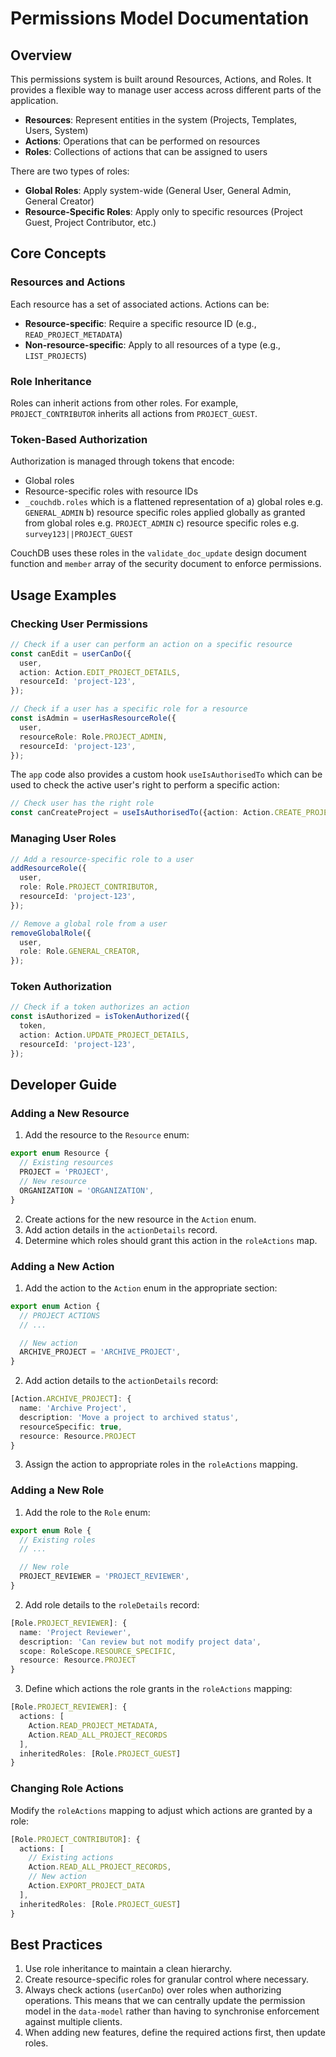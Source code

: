 # Permissions Model Documentation

## Overview

This permissions system is built around Resources, Actions, and Roles. It provides a flexible way to manage user access across different parts of the application.

- **Resources**: Represent entities in the system (Projects, Templates, Users, System)
- **Actions**: Operations that can be performed on resources
- **Roles**: Collections of actions that can be assigned to users

There are two types of roles:

- **Global Roles**: Apply system-wide (General User, General Admin, General Creator)
- **Resource-Specific Roles**: Apply only to specific resources (Project Guest, Project Contributor, etc.)

## Core Concepts

### Resources and Actions

Each resource has a set of associated actions. Actions can be:

- **Resource-specific**: Require a specific resource ID (e.g., `READ_PROJECT_METADATA`)
- **Non-resource-specific**: Apply to all resources of a type (e.g., `LIST_PROJECTS`)

### Role Inheritance

Roles can inherit actions from other roles. For example, `PROJECT_CONTRIBUTOR` inherits all actions from `PROJECT_GUEST`.

### Token-Based Authorization

Authorization is managed through tokens that encode:

- Global roles
- Resource-specific roles with resource IDs
- `_couchdb.roles` which is a flattened representation of a) global roles e.g. `GENERAL_ADMIN` b) resource specific roles applied globally as granted from global roles e.g. `PROJECT_ADMIN` c) resource specific roles e.g. `survey123||PROJECT_GUEST`

CouchDB uses these roles in the `validate_doc_update` design document function and `member` array of the security document to enforce permissions.

## Usage Examples

### Checking User Permissions

```typescript
// Check if a user can perform an action on a specific resource
const canEdit = userCanDo({
  user,
  action: Action.EDIT_PROJECT_DETAILS,
  resourceId: 'project-123',
});

// Check if a user has a specific role for a resource
const isAdmin = userHasResourceRole({
  user,
  resourceRole: Role.PROJECT_ADMIN,
  resourceId: 'project-123',
});
```

The `app` code also provides a custom hook `useIsAuthorisedTo` which can be used to check the active user's right to perform a specific action:

```typescript
// Check user has the right role
const canCreateProject = useIsAuthorisedTo({action: Action.CREATE_PROJECT});
```

### Managing User Roles

```typescript
// Add a resource-specific role to a user
addResourceRole({
  user,
  role: Role.PROJECT_CONTRIBUTOR,
  resourceId: 'project-123',
});

// Remove a global role from a user
removeGlobalRole({
  user,
  role: Role.GENERAL_CREATOR,
});
```

### Token Authorization

```typescript
// Check if a token authorizes an action
const isAuthorized = isTokenAuthorized({
  token,
  action: Action.UPDATE_PROJECT_DETAILS,
  resourceId: 'project-123',
});
```

## Developer Guide

### Adding a New Resource

1. Add the resource to the `Resource` enum:

```typescript
export enum Resource {
  // Existing resources
  PROJECT = 'PROJECT',
  // New resource
  ORGANIZATION = 'ORGANIZATION',
}
```

2. Create actions for the new resource in the `Action` enum.
3. Add action details in the `actionDetails` record.
4. Determine which roles should grant this action in the `roleActions` map.

### Adding a New Action

1. Add the action to the `Action` enum in the appropriate section:

```typescript
export enum Action {
  // PROJECT ACTIONS
  // ...

  // New action
  ARCHIVE_PROJECT = 'ARCHIVE_PROJECT',
}
```

2. Add action details to the `actionDetails` record:

```typescript
[Action.ARCHIVE_PROJECT]: {
  name: 'Archive Project',
  description: 'Move a project to archived status',
  resourceSpecific: true,
  resource: Resource.PROJECT
}
```

3. Assign the action to appropriate roles in the `roleActions` mapping.

### Adding a New Role

1. Add the role to the `Role` enum:

```typescript
export enum Role {
  // Existing roles
  // ...

  // New role
  PROJECT_REVIEWER = 'PROJECT_REVIEWER',
}
```

2. Add role details to the `roleDetails` record:

```typescript
[Role.PROJECT_REVIEWER]: {
  name: 'Project Reviewer',
  description: 'Can review but not modify project data',
  scope: RoleScope.RESOURCE_SPECIFIC,
  resource: Resource.PROJECT
}
```

3. Define which actions the role grants in the `roleActions` mapping:

```typescript
[Role.PROJECT_REVIEWER]: {
  actions: [
    Action.READ_PROJECT_METADATA,
    Action.READ_ALL_PROJECT_RECORDS
  ],
  inheritedRoles: [Role.PROJECT_GUEST]
}
```

### Changing Role Actions

Modify the `roleActions` mapping to adjust which actions are granted by a role:

```typescript
[Role.PROJECT_CONTRIBUTOR]: {
  actions: [
    // Existing actions
    Action.READ_ALL_PROJECT_RECORDS,
    // New action
    Action.EXPORT_PROJECT_DATA
  ],
  inheritedRoles: [Role.PROJECT_GUEST]
}
```

## Best Practices

1. Use role inheritance to maintain a clean hierarchy.
2. Create resource-specific roles for granular control where necessary.
3. Always check actions (`userCanDo`) over roles when authorizing operations. This means that we can centrally update the permission model in the `data-model` rather than having to synchronise enforcement against multiple clients.
4. When adding new features, define the required actions first, then update roles.
